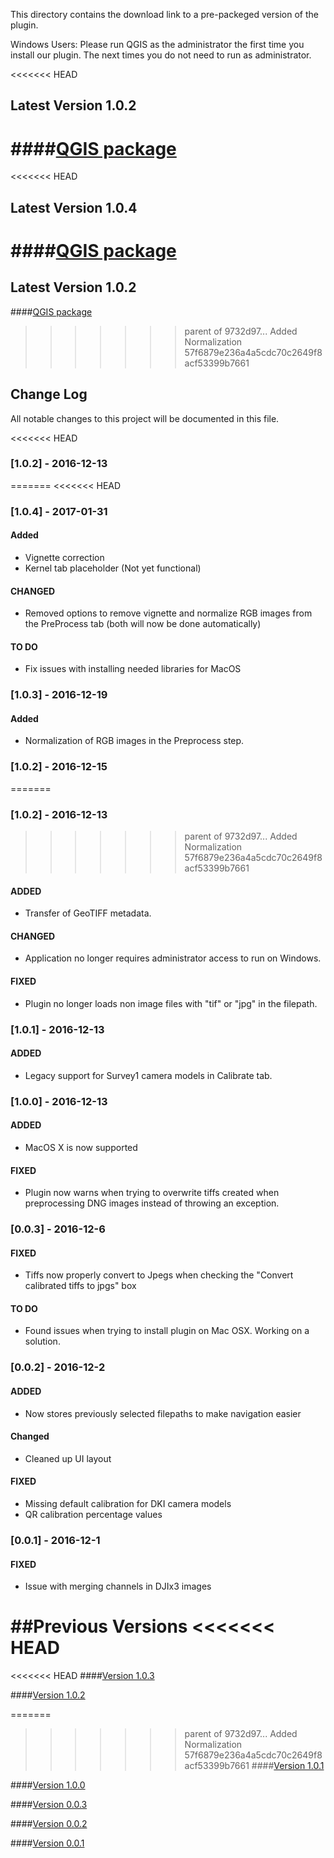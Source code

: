 This directory contains the download link to a pre-packeged version of the plugin.

Windows Users: Please run QGIS as the administrator the first time you install our plugin. The next times you do not need to run as administrator.

<<<<<<< HEAD
## Latest Version 1.0.2
####[QGIS package](http://www.docs.peauproductions.com/qgis/MAPIR_Processing_12152016.zip)
=======
<<<<<<< HEAD
## Latest Version 1.0.4
####[QGIS package](http://www.docs.peauproductions.com/qgis/MAPIR_Processing_01312017.zip)
=======
## Latest Version 1.0.2
####[QGIS package](http://www.docs.peauproductions.com/qgis/MAPIR_Processing_12152016.zip)
>>>>>>> parent of 9732d97... Added Normalization
>>>>>>> 57f6879e236a4a5cdc70c2649f8acf53399b7661

## Change Log
All notable changes to this project will be documented in this file.

<<<<<<< HEAD
### [1.0.2] - 2016-12-13
=======
<<<<<<< HEAD

### [1.0.4] - 2017-01-31
#### Added
- Vignette correction
- Kernel tab placeholder (Not yet functional)

#### CHANGED
- Removed options to remove vignette and normalize RGB images from the PreProcess tab (both will now be done automatically)

#### TO DO
- Fix issues with installing needed libraries for MacOS


### [1.0.3] - 2016-12-19
#### Added
- Normalization of RGB images in the Preprocess step.

### [1.0.2] - 2016-12-15
=======
### [1.0.2] - 2016-12-13
>>>>>>> parent of 9732d97... Added Normalization
>>>>>>> 57f6879e236a4a5cdc70c2649f8acf53399b7661
#### ADDED
- Transfer of GeoTIFF metadata.

#### CHANGED
- Application no longer requires administrator access to run on Windows.

#### FIXED
- Plugin no longer loads non image files with "tif" or "jpg" in the filepath.

### [1.0.1] - 2016-12-13
#### ADDED
- Legacy support for Survey1 camera models in Calibrate tab.

### [1.0.0] - 2016-12-13
#### ADDED
- MacOS X is now supported

#### FIXED
- Plugin now warns when trying to overwrite tiffs created when preprocessing DNG images instead of throwing an exception.

### [0.0.3] - 2016-12-6
#### FIXED
- Tiffs now properly convert to Jpegs when checking the "Convert calibrated tiffs to jpgs" box

#### TO DO
- Found issues when trying to install plugin on Mac OSX. Working on a solution.

### [0.0.2] - 2016-12-2
#### ADDED
- Now stores previously selected filepaths to make navigation easier

#### Changed
- Cleaned up UI layout

#### FIXED
- Missing default calibration for DKI camera models
- QR calibration percentage values

### [0.0.1] - 2016-12-1
#### FIXED
- Issue with merging channels in DJIx3 images

##Previous Versions
<<<<<<< HEAD
=======
<<<<<<< HEAD
####[Version 1.0.3](http://www.docs.peauproductions.com/qgis/MAPIR_Processing_12192016.zip)

####[Version 1.0.2](http://www.docs.peauproductions.com/qgis/MAPIR_Processing_12152016.zip)

=======
>>>>>>> parent of 9732d97... Added Normalization
>>>>>>> 57f6879e236a4a5cdc70c2649f8acf53399b7661
####[Version 1.0.1](http://www.docs.peauproductions.com/qgis/MAPIR_Processing_12142016.zip)

####[Version 1.0.0](http://www.docs.peauproductions.com/qgis/MAPIR_Processing_12132016.zip)

####[Version 0.0.3](http://www.docs.peauproductions.com/qgis/MAPIR_Processing_12062016.zip)

####[Version 0.0.2](http://www.docs.peauproductions.com/qgis/MAPIR_Processing_12022016.zip)

####[Version 0.0.1](http://www.docs.peauproductions.com/qgis/MAPIR_Processing_12012016.zip)
